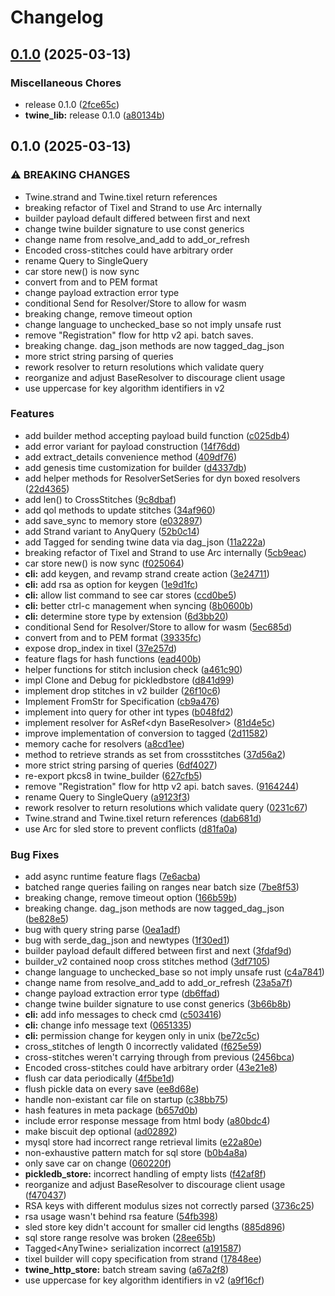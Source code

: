 # Changelog

## [0.1.0](https://github.com/twine-protocol/twine-rs/compare/v0.1.0...v0.1.0) (2025-03-13)


### Miscellaneous Chores

* release 0.1.0 ([2fce65c](https://github.com/twine-protocol/twine-rs/commit/2fce65c1fbe254581f976e9bb3ff5ccff3481a69))
* **twine_lib:** release 0.1.0 ([a80134b](https://github.com/twine-protocol/twine-rs/commit/a80134bbb2e01741de7eea45dee2020f348ee8de))

## 0.1.0 (2025-03-13)


### ⚠ BREAKING CHANGES

* Twine.strand and Twine.tixel return references
* breaking refactor of Tixel and Strand to use Arc internally
* builder payload default differed between first and next
* change twine builder signature to use const generics
* change name from resolve_and_add to add_or_refresh
* Encoded cross-stitches could have arbitrary order
* rename Query to SingleQuery
* car store new() is now sync
* convert from and to PEM format
* change payload extraction error type
* conditional Send for Resolver/Store to allow for wasm
* breaking change, remove timeout option
* change language to unchecked_base so not imply unsafe rust
* remove "Registration" flow for http v2 api. batch saves.
* breaking change. dag_json methods are now tagged_dag_json
* more strict string parsing of queries
* rework resolver to return resolutions which validate query
* reorganize and adjust BaseResolver to discourage client usage
* use uppercase for key algorithm identifiers in v2

### Features

* add builder method accepting payload build function ([c025db4](https://github.com/twine-protocol/twine-rs/commit/c025db4aaffa53c051afbb61ae9482e02c911237))
* add error variant for payload construction ([14f76dd](https://github.com/twine-protocol/twine-rs/commit/14f76dd1a9779a1ebfa396fe1602f7633c07adcd))
* add extract_details convenience method ([409df76](https://github.com/twine-protocol/twine-rs/commit/409df762d934c528c23acf6728e13a115d992f72))
* add genesis time customization for builder ([d4337db](https://github.com/twine-protocol/twine-rs/commit/d4337db30a88657247806bd6afb639ddf793fca8))
* add helper methods for ResolverSetSeries for dyn boxed resolvers ([22d4365](https://github.com/twine-protocol/twine-rs/commit/22d43655b81575e269a2e3ac17e4e12a294fab55))
* add len() to CrossStitches ([9c8dbaf](https://github.com/twine-protocol/twine-rs/commit/9c8dbaffbc687af1fe20ce781408cb4321667905))
* add qol methods to update stitches ([34af960](https://github.com/twine-protocol/twine-rs/commit/34af960e3c1f6bfd1ef3a2c58842d9e6f73f06a4))
* add save_sync to memory store ([e032897](https://github.com/twine-protocol/twine-rs/commit/e0328970316d61e76a8d37320c33e6a84e0d5da9))
* add Strand variant to AnyQuery ([52b0c14](https://github.com/twine-protocol/twine-rs/commit/52b0c142f4523e559ac1c9eed721bab1eb344667))
* add Tagged for sending twine data via dag_json ([11a222a](https://github.com/twine-protocol/twine-rs/commit/11a222a2b51d242b1cb89d73160758bab584d9c2))
* breaking refactor of Tixel and Strand to use Arc internally ([5cb9eac](https://github.com/twine-protocol/twine-rs/commit/5cb9eac43fcf0ce2c27bf7ef3afb9a29034000c1))
* car store new() is now sync ([f025064](https://github.com/twine-protocol/twine-rs/commit/f025064aae0243c5eff5ba3cdf525fe9b52812c2))
* **cli:** add keygen, and revamp strand create action ([3e24711](https://github.com/twine-protocol/twine-rs/commit/3e247116b80dfd3bb4549ece2bd0823feca7c420))
* **cli:** add rsa as option for keygen ([1e9d1fc](https://github.com/twine-protocol/twine-rs/commit/1e9d1fc9f93af49a4983260c18685d8eea3fc9f5))
* **cli:** allow list command to see car stores ([ccd0be5](https://github.com/twine-protocol/twine-rs/commit/ccd0be5badec0aeaa37ed0e1c343c6796f61be16))
* **cli:** better ctrl-c management when syncing ([8b0600b](https://github.com/twine-protocol/twine-rs/commit/8b0600bdb5d5070da7bdb0aa7297e9bb03038ccf))
* **cli:** determine store type by extension ([6d3bb20](https://github.com/twine-protocol/twine-rs/commit/6d3bb204c43f5cb4bcc772c91e7eab06140c3159))
* conditional Send for Resolver/Store to allow for wasm ([5ec685d](https://github.com/twine-protocol/twine-rs/commit/5ec685d3356e84e02467d707f24f909458464827))
* convert from and to PEM format ([39335fc](https://github.com/twine-protocol/twine-rs/commit/39335fcd9e00fe0f479142fbbfb6633cdfa2ad15))
* expose drop_index in tixel ([37e257d](https://github.com/twine-protocol/twine-rs/commit/37e257d2b71051abd94fcae5ddacc3d7c8d50530))
* feature flags for hash functions ([ead400b](https://github.com/twine-protocol/twine-rs/commit/ead400b3baa5c6e011f9c57a80f2229aa220ae7c))
* helper functions for stitch inclusion check ([a461c90](https://github.com/twine-protocol/twine-rs/commit/a461c90f72dd72472c98247fe998cfa3b906de64))
* impl Clone and Debug for pickledbstore ([d841d99](https://github.com/twine-protocol/twine-rs/commit/d841d99d4527f9ed463b5b3c90d03e5a8a89bd44))
* implement drop stitches in v2 builder ([26f10c6](https://github.com/twine-protocol/twine-rs/commit/26f10c687fe2f99ba44dd62498129310c44f24eb))
* Implement FromStr for Specification ([cb9a476](https://github.com/twine-protocol/twine-rs/commit/cb9a4768bf559e6d21576739b40588353dfa4ea8))
* implement into query for other int types ([b048fd2](https://github.com/twine-protocol/twine-rs/commit/b048fd2e2950c62a258ed05540aa2ab6faa9c542))
* implement resolver for AsRef&lt;dyn BaseResolver&gt; ([81d4e5c](https://github.com/twine-protocol/twine-rs/commit/81d4e5ccce92046d9fcda0e4547f96527494ba38))
* improve implementation of conversion to tagged ([2d11582](https://github.com/twine-protocol/twine-rs/commit/2d11582dfe5c087bd613fd36ed7adc6df28e72db))
* memory cache for resolvers ([a8cd1ee](https://github.com/twine-protocol/twine-rs/commit/a8cd1eec6444255e997e24a787298d7e7c472bb3))
* method to retrieve strands as set from crossstitches ([37d56a2](https://github.com/twine-protocol/twine-rs/commit/37d56a2f08dd11fb24f9b44a2c0ecf28784b4309))
* more strict string parsing of queries ([6df4027](https://github.com/twine-protocol/twine-rs/commit/6df40279a5d6e5e5b1e9608d505bacb918accf66))
* re-export pkcs8 in twine_builder ([627cfb5](https://github.com/twine-protocol/twine-rs/commit/627cfb596d3a47088f704bf8dbe36e9c980b8ccf))
* remove "Registration" flow for http v2 api. batch saves. ([9164244](https://github.com/twine-protocol/twine-rs/commit/916424475a5e258685b77a743f6490b8134b55fb))
* rename Query to SingleQuery ([a9123f3](https://github.com/twine-protocol/twine-rs/commit/a9123f3bd3dadc4388e3536ffaaa33ba9a45ee59))
* rework resolver to return resolutions which validate query ([0231c67](https://github.com/twine-protocol/twine-rs/commit/0231c67e18e64d6697af4a7b59fd2c12a02fd954))
* Twine.strand and Twine.tixel return references ([dab681d](https://github.com/twine-protocol/twine-rs/commit/dab681d0fa3a00a34a280fc77955ba9f28b81b16))
* use Arc for sled store to prevent conflicts ([d81fa0a](https://github.com/twine-protocol/twine-rs/commit/d81fa0a97fdbf59d2557c226dc9fbd296bf1ceb0))


### Bug Fixes

* add async runtime feature flags ([7e6acba](https://github.com/twine-protocol/twine-rs/commit/7e6acbabd612f5f40b369fc004cad8e5ef58127b))
* batched range queries failing on ranges near batch size ([7be8f53](https://github.com/twine-protocol/twine-rs/commit/7be8f5314b7c9ad9b7028807e29cff5f44079d39))
* breaking change, remove timeout option ([166b59b](https://github.com/twine-protocol/twine-rs/commit/166b59b52dcb5d0e22cfcb6a832f8dc9ef1db0d3))
* breaking change. dag_json methods are now tagged_dag_json ([be828e5](https://github.com/twine-protocol/twine-rs/commit/be828e5ffb0cafccf6411ef24d681e6ef2a3b2f1))
* bug with query string parse ([0ea1adf](https://github.com/twine-protocol/twine-rs/commit/0ea1adf1e2b261b56a5d6b529d730d99ac492d30))
* bug with serde_dag_json and newtypes ([1f30ed1](https://github.com/twine-protocol/twine-rs/commit/1f30ed14867baebb31d9745c42a2f57664aa127b))
* builder payload default differed between first and next ([3fdaf9d](https://github.com/twine-protocol/twine-rs/commit/3fdaf9d84602272078efb681a765ca45a10af0c6))
* builder_v2 contained noop cross stitches method ([3df7105](https://github.com/twine-protocol/twine-rs/commit/3df71056b6ec0ef69546d0b4b6786f2a22b302b2))
* change language to unchecked_base so not imply unsafe rust ([c4a7841](https://github.com/twine-protocol/twine-rs/commit/c4a7841a30abdd75fce0cac387bd1808d737929e))
* change name from resolve_and_add to add_or_refresh ([23a5a7f](https://github.com/twine-protocol/twine-rs/commit/23a5a7f48d4d22573dce129a5db25544d4e9d2df))
* change payload extraction error type ([db6ffad](https://github.com/twine-protocol/twine-rs/commit/db6ffade8468c78163b36472a6211cbff772cb23))
* change twine builder signature to use const generics ([3b66b8b](https://github.com/twine-protocol/twine-rs/commit/3b66b8bf4e8e0b8592ee3e0df075b010937b5a12))
* **cli:** add info messages to check cmd ([c503416](https://github.com/twine-protocol/twine-rs/commit/c503416de5ce59bd9ac645266a0894efe05d9042))
* **cli:** change info message text ([0651335](https://github.com/twine-protocol/twine-rs/commit/0651335c94f786b8c4e458eee055d7f8f519539d))
* **cli:** permission change for keygen only in unix ([be72c5c](https://github.com/twine-protocol/twine-rs/commit/be72c5c7762c2c06357f84c3febcd749ebd7e0d2))
* cross_stitches of length 0 incorrectly validated ([f625e59](https://github.com/twine-protocol/twine-rs/commit/f625e59963014f19257d596a8e3ebec61f0dbcf4))
* cross-stitches weren't carrying through from previous ([2456bca](https://github.com/twine-protocol/twine-rs/commit/2456bca7a1092f02dd730dae78bee89fe5720eed))
* Encoded cross-stitches could have arbitrary order ([43e21e8](https://github.com/twine-protocol/twine-rs/commit/43e21e8dcbd522ff7f1bd22f1eb88af635adbb2f))
* flush car data periodically ([4f5be1d](https://github.com/twine-protocol/twine-rs/commit/4f5be1dfca12908581800b184aaecc8f589ab72f))
* flush pickle data on every save ([ee8d68e](https://github.com/twine-protocol/twine-rs/commit/ee8d68ee5cdb2414f13bd1c8ba3c99bfd2f9b92c))
* handle non-existant car file on startup ([c38bb75](https://github.com/twine-protocol/twine-rs/commit/c38bb7533cdd56aee0e88760682e9db8c06448bc))
* hash features in meta package ([b657d0b](https://github.com/twine-protocol/twine-rs/commit/b657d0ba496e9f42c39be69be52c4757e7e7cebc))
* include error response message from html body ([a80bdc4](https://github.com/twine-protocol/twine-rs/commit/a80bdc4521bda56e6c4d404fbe872810d9d3fed6))
* make biscuit dep optional ([ad02892](https://github.com/twine-protocol/twine-rs/commit/ad028924bda11702ce5739cd20c037fac7447b24))
* mysql store had incorrect range retrieval limits ([e22a80e](https://github.com/twine-protocol/twine-rs/commit/e22a80ee7bc3eaa191214f961b511b564496232b))
* non-exhaustive pattern match for sql store ([b0b4a8a](https://github.com/twine-protocol/twine-rs/commit/b0b4a8a8f820dd7f0b65eca357bde6d9478f7dd9))
* only save car on change ([060220f](https://github.com/twine-protocol/twine-rs/commit/060220f2913117302187a7229dd549b06c700a08))
* **pickledb_store:** incorrect handling of empty lists ([f42af8f](https://github.com/twine-protocol/twine-rs/commit/f42af8fd2c77c0838670a503c04d84341c0b7b83))
* reorganize and adjust BaseResolver to discourage client usage ([f470437](https://github.com/twine-protocol/twine-rs/commit/f4704378f333bfd42bf0a522f57b6b921fc531ad))
* RSA keys with different modulus sizes not correctly parsed ([3736c25](https://github.com/twine-protocol/twine-rs/commit/3736c25a4d11a79713dc0130e2aecaa9fc374b71))
* rsa usage wasn't behind rsa feature ([54fb398](https://github.com/twine-protocol/twine-rs/commit/54fb39878e3c970102defe7cd6c7abe2bba8d774))
* sled store key didn't account for smaller cid lengths ([885d896](https://github.com/twine-protocol/twine-rs/commit/885d8966831436c461dd9ced2a498b21e523bd18))
* sql store range resolve was broken ([28ee65b](https://github.com/twine-protocol/twine-rs/commit/28ee65bf0d5ff69f2813b7efd8e361af13352d7a))
* Tagged&lt;AnyTwine&gt; serialization incorrect ([a191587](https://github.com/twine-protocol/twine-rs/commit/a1915870564f986f9372c6d8605ff3ff85b12c16))
* tixel builder will copy specification from strand ([17848ee](https://github.com/twine-protocol/twine-rs/commit/17848ee920b70c5c0fdc9629496cc5bfd8d8a260))
* **twine_http_store:** batch stream saving ([a67a2f8](https://github.com/twine-protocol/twine-rs/commit/a67a2f8cea830a96fdb928410ff9ec102c788d19))
* use uppercase for key algorithm identifiers in v2 ([a9f16cf](https://github.com/twine-protocol/twine-rs/commit/a9f16cf0690a5b537b9485ceead796b9bfeadeeb))
